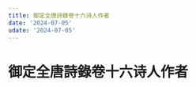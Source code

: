```yaml
---
title: 御定全唐詩錄卷十六诗人作者
date: '2024-07-05'
udate: '2024-07-05'
---
```

# 御定全唐詩錄卷十六诗人作者

<AuthorPage :authorMap="authorMap" :chapternum="16" />

<script setup>
const chapter = '卷十六';
import authorMap from '/data/qtsl/卷十六/author.json'
</script>
